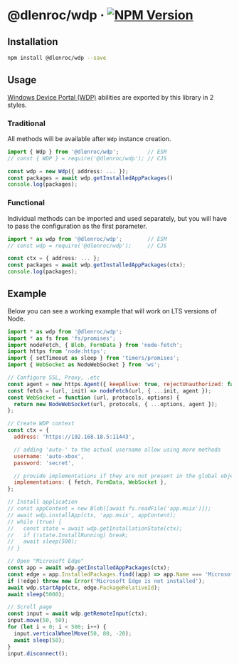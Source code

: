 # @dlenroc/wdp · [![NPM Version](https://img.shields.io/npm/v/@dlenroc/wdp)](https://www.npmjs.com/package/@dlenroc/wdp)

## Installation

```bash
npm install @dlenroc/wdp --save
```

## Usage

[Windows Device Portal (WDP)](https://learn.microsoft.com/en-us/windows/uwp/debug-test-perf/device-portal) abilities are exported by this library in 2 styles.

### Traditional

All methods will be available after `Wdp` instance creation.

```typescript
import { Wdp } from '@dlenroc/wdp';         // ESM
// const { WDP } = require('@dlenroc/wdp'); // CJS

const wdp = new Wdp({ address: ... });
const packages = await wdp.getInstalledAppPackages()
console.log(packages);
```

### Functional

Individual methods can be imported and used separately, but you will have to pass the configuration as the first parameter.

```typescript
import * as wdp from '@dlenroc/wdp';        // ESM
// const wdp = require('@dlenroc/wdp');     // CJS

const ctx = { address: ... };
const packages = await wdp.getInstalledAppPackages(ctx);
console.log(packages);
```

## Example

Below you can see a working example that will work on LTS versions of Node.

```js
import * as wdp from '@dlenroc/wdp';
import * as fs from 'fs/promises';
import nodeFetch, { Blob, FormData } from 'node-fetch';
import https from 'node:https';
import { setTimeout as sleep } from 'timers/promises';
import { WebSocket as NodeWebSocket } from 'ws';

// Configure SSL, Proxy, .etc
const agent = new https.Agent({ keepAlive: true, rejectUnauthorized: false });
const fetch = (url, init) => nodeFetch(url, { ...init, agent });
const WebSocket = function (url, protocols, options) {
  return new NodeWebSocket(url, protocols, { ...options, agent });
};

// Create WDP context
const ctx = {
  address: 'https://192.168.18.5:11443',

  // adding 'auto-' to the actual username allow using more methods
  username: 'auto-xbox',
  password: 'secret',

  // provide implementations if they are not present in the global object
  implementations: { fetch, FormData, WebSocket },
};

// Install application
// const appContent = new Blob([await fs.readFile('app.msix')]);
// await wdp.installApp(ctx, 'app.msix', appContent);
// while (true) {
//   const state = await wdp.getInstallationState(ctx);
//   if (!state.InstallRunning) break;
//   await sleep(500);
// }

// Open "Microsoft Edge"
const app = await wdp.getInstalledAppPackages(ctx);
const edge = app.InstalledPackages.find((app) => app.Name === 'Microsoft Edge');
if (!edge) throw new Error('Microsoft Edge is not installed');
await wdp.startApp(ctx, edge.PackageRelativeId);
await sleep(5000);

// Scroll page
const input = await wdp.getRemoteInput(ctx);
input.move(50, 50);
for (let i = 0; i < 500; i++) {
  input.verticalWheelMove(50, 80, -20);
  await sleep(50);
}
input.disconnect();
```

